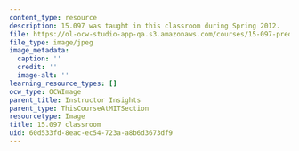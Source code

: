 ```yaml
---
content_type: resource
description: 15.097 was taught in this classroom during Spring 2012.
file: https://ol-ocw-studio-app-qa.s3.amazonaws.com/courses/15-097-prediction-machine-learning-and-statistics-spring-2012/60d533fd8eacec54723aa8b6d3673df9_15.097_classroom.jpg
file_type: image/jpeg
image_metadata:
  caption: ''
  credit: ''
  image-alt: ''
learning_resource_types: []
ocw_type: OCWImage
parent_title: Instructor Insights
parent_type: ThisCourseAtMITSection
resourcetype: Image
title: 15.097 classroom
uid: 60d533fd-8eac-ec54-723a-a8b6d3673df9
---
```

